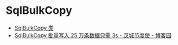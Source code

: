 # SqlBulkCopy

- [SqlBulkCopy 类](https://msdn.microsoft.com/zh-cn/library/ms294344)
- [SqlBulkCopy 批量写入 25 万条数据只需 3s - 汉城节度使 - 博客园](https://www.cnblogs.com/tuqun/p/3637691.html)
